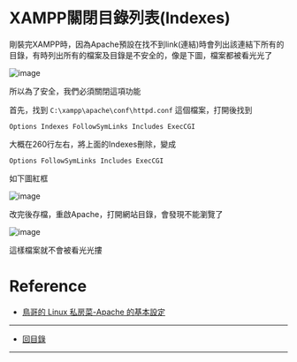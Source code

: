 # XAMPP關閉目錄列表(Indexes)
剛裝完XAMPP時，因為Apache預設在找不到link(連結)時會列出該連結下所有的目錄，有時列出所有的檔案及目錄是不安全的，像是下圖，檔案都被看光光了 

![image](http://aven725.github.io/image/WEB/XAMPP/image001.png)

所以為了安全，我們必須關閉這項功能

首先，找到 `C:\xampp\apache\conf\httpd.conf` 這個檔案，打開後找到

    Options Indexes FollowSymLinks Includes ExecCGI

大概在260行左右，將上面的Indexes刪除，變成

    Options FollowSymLinks Includes ExecCGI
    
如下圖紅框

![image](http://aven725.github.io/image/WEB/XAMPP/image002.png)

改完後存檔，重啟Apache，打開網站目錄，會發現不能瀏覽了

![image](http://aven725.github.io/image/WEB/XAMPP/image003.png)

這樣檔案就不會被看光光摟

# Reference
* [鳥哥的 Linux 私房菜-Apache 的基本設定](http://linux.vbird.org/linux_server/0360apache.php#www_basic_basic)

-------
* [回目錄](../README.md)

-------